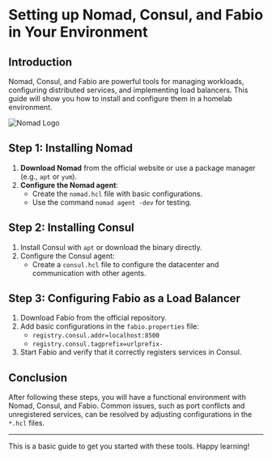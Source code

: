 # Setting up Nomad, Consul, and Fabio in Your Environment

## Introduction

Nomad, Consul, and Fabio are powerful tools for managing workloads, configuring distributed services, and implementing load balancers. This guide will show you how to install and configure them in a homelab environment.

![Nomad Logo](https://your-domain.com/content/images/2024/12/nomad-logo.svg)

## Step 1: Installing Nomad

1. **Download Nomad** from the official website or use a package manager (e.g., `apt` or `yum`).
2. **Configure the Nomad agent**:
   - Create the `nomad.hcl` file with basic configurations.
   - Use the command `nomad agent -dev` for testing.

## Step 2: Installing Consul

1. Install Consul with `apt` or download the binary directly.
2. Configure the Consul agent:
   - Create a `consul.hcl` file to configure the datacenter and communication with other agents.

## Step 3: Configuring Fabio as a Load Balancer

1. Download Fabio from the official repository.
2. Add basic configurations in the `fabio.properties` file:
   - `registry.consul.addr=localhost:8500`
   - `registry.consul.tagprefix=urlprefix-`
3. Start Fabio and verify that it correctly registers services in Consul.

## Conclusion

After following these steps, you will have a functional environment with Nomad, Consul, and Fabio. Common issues, such as port conflicts and unregistered services, can be resolved by adjusting configurations in the `*.hcl` files.

---

This is a basic guide to get you started with these tools. Happy learning!
